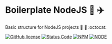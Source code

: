 # Boilerplate NodeJS :rainbow: :airplane:
Basic structure for NodeJS projects :open_file_folder: :paperclip: :octocat: 

[![GitHub license](https://img.shields.io/github/license/mpsdantas/boilerplate-node.svg?style=for-the-badge)](https://github.com/mpsdantas/boilerplate-node/blob/master/LICENSE) [![Status Code](https://img.shields.io/badge/build-passing-green.svg?style=for-the-badge)](https://github.com/mpsdantas/boilerplate-node/) [![NPM](https://img.shields.io/badge/npm-v5.6.0-blue.svg?style=for-the-badge)](https://www.npmjs.com/) [![NODE](https://img.shields.io/badge/node-v9.0.0-blue.svg?style=for-the-badge)](https://nodejs.org/en//)








